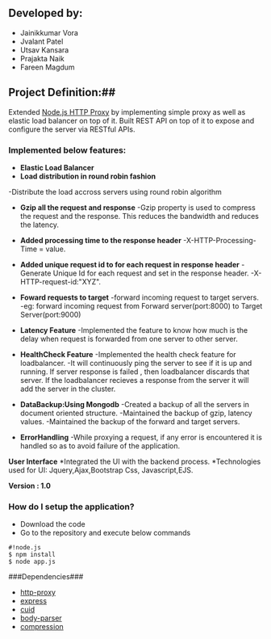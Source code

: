 
## Developed by: ##
* Jainikkumar Vora
* Jvalant Patel
* Utsav Kansara
* Prajakta Naik
* Fareen Magdum

## Project Definition:##
Extended [Node.js HTTP Proxy](https://github.com/nodejitsu/node-http-proxy) by implementing simple proxy as well as elastic load balancer on top of it. Built REST API on top of it to expose and configure the server via RESTful APIs.

### Implemented below features: ###

* **Elastic Load Balancer**
* **Load distribution in round robin fashion**

 -Distribute the load accross servers using round robin algorithm

* **Gzip all the request and response**
 -Gzip property is used to compress the request and the response. This reduces the bandwidth and reduces the latency.

* **Added processing time to the response header**
 -X-HTTP-Processing-Time = value.

* **Added unique request id to for each request in response header**
 -Generate Unique Id for each request and set in the response header.
 -X-HTTP-request-id:"XYZ".

* **Foward requests to target**
 -forward incoming request to target servers.
 -eg: forward incoming request from Forward  server(port:8000) to Target Server(port:9000)

* **Latency Feature**
 -Implemented the feature to know how much is the delay when request is forwarded from one server to other server.

* **HealthCheck Feature**
 -Implemented the health check feature for loadbalancer.
 -It will continuously ping the server to see if it is up and running. If server response is failed , then loadbalancer   discards that server. If the loadbalancer recieves a response from the server it will add the server in the cluster.

* **DataBackup:Using Mongodb**
 -Created a backup of all the servers in document oriented structure.
 -Maintained the backup of gzip, latency values.
 -Maintained the backup of the forward and target servers.

* **ErrorHandling**
 -While proxying a request, if any error is encountered it is handled so as to avoid failure of the application.

**User Interface**
*Integrated the UI with the backend process.
*Technologies used for UI: Jquery,Ajax,Bootstrap Css, Javascript,EJS.

**Version : 1.0**

### How do I setup the application? ###

* Download the code
* Go to the repository and execute below commands
```
#!node.js
$ npm install
$ node app.js
```
###Dependencies###
* [http-proxy](https://github.com/nodejitsu/node-http-proxy)
* [express](http://expressjs.com/)
* [cuid](https://github.com/ericelliott/cuid)
* [body-parser](https://github.com/expressjs/body-parser)
* [compression](https://github.com/expressjs/compression)
